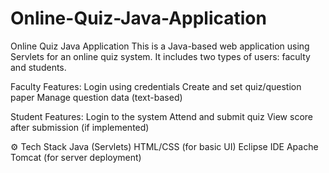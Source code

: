 # Online-Quiz-Java-Application
Online Quiz Java Application
This is a Java-based web application using Servlets for an online quiz system. It includes two types of users: faculty and students.

Faculty Features:
Login using credentials
Create and set quiz/question paper
Manage question data (text-based)

Student Features:
Login to the system
Attend and submit quiz
View score after submission (if implemented)

⚙️ Tech Stack
Java (Servlets)
HTML/CSS (for basic UI)
Eclipse IDE 
Apache Tomcat (for server deployment)

